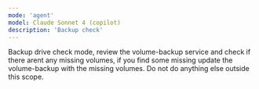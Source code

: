 ```yaml
---
mode: 'agent'
model: Claude Sonnet 4 (copilot)
description: 'Backup check'
---
```


Backup drive check mode, review the volume-backup service and check if there arent any missing volumes, if you find some missing update the volume-backup with the missing volumes. Do not do anything else outside this scope.